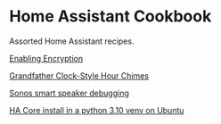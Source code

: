 # Home Assistant Cookbook

Assorted Home Assistant recipes.

[Enabling Encryption](https://github.com/scarpazza/home-assistant-cookbook/blob/main/https.md)

[Grandfather Clock-Style Hour Chimes](https://github.com/scarpazza/home-assistant-cookbook/blob/main/chime.md)

[Sonos smart speaker debugging](https://github.com/scarpazza/home-assistant-cookbook/blob/main/sonos.md)

[HA Core install in a python 3.10 venv on Ubuntu](https://github.com/scarpazza/home-assistant-cookbook/blob/main/ha-py3.10-ubuntu20.04lts.md)
